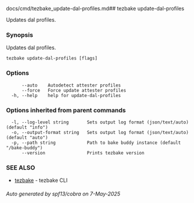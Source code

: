 docs/cmd/tezbake_update-dal-profiles.md## tezbake update-dal-profiles

Updates dal profiles.

### Synopsis

Updates dal profiles.

```
tezbake update-dal-profiles [flags]
```

### Options

```
      --auto    Autodetect attester profiles
      --force   Force update attester profiles
  -h, --help    help for update-dal-profiles
```

### Options inherited from parent commands

```
  -l, --log-level string       Sets output log format (json/text/auto) (default "info")
  -o, --output-format string   Sets output log format (json/text/auto) (default "auto")
  -p, --path string            Path to bake buddy instance (default "/bake-buddy")
      --version                Prints tezbake version
```

### SEE ALSO

* [tezbake](/tezbake/reference/cmd/tezbake)	 - tezbake CLI

###### Auto generated by spf13/cobra on 7-May-2025
